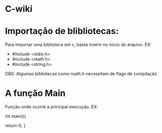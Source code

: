 # C-wiki

# Importação de blibliotecas:
Para importar uma biblioteca em c, basta inserir no inicio do arquivo.
EX:
- #include <stdio.h>
- #include <math.h>
- #include <string.h>

OBS: Algumas bibliotecas como math.h necessitam de flags de compilação


# A função Main
Função onde ocorre a principal execução.
EX:

int main(){

   return 0;
}

